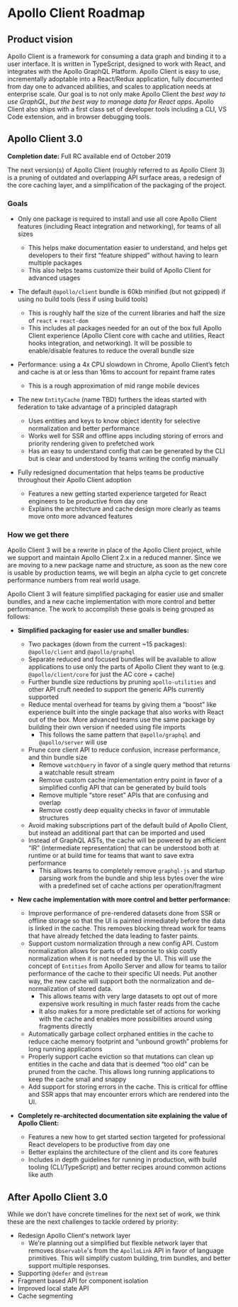 # Apollo Client Roadmap

## Product vision

Apollo Client is a framework for consuming a data graph and binding it to a user interface. It is written in TypeScript, designed to work with React, and integrates with the Apollo GraphQL Platform. Apollo Client is easy to use, incrementally adoptable into a React/Redux application, fully documented from day one to advanced abilities, and scales to application needs at enterprise scale. Our goal is to not only make Apollo Client the *best way to use GraphQL, but the best way to manage data for React apps*. Apollo Client also ships with a first class set of developer tools including a CLI, VS Code extension, and in browser debugging tools.

## Apollo Client 3.0

**Completion date:** Full RC available end of October 2019

The next version(s) of Apollo Client (roughly referred to as Apollo Client 3) is a pruning of outdated and overlapping API surface areas, a redesign of the core caching layer, and a simplification of the packaging of the project.

### Goals

* Only one package is required to install and use all core Apollo Client features (including React integration and networking), for teams of all sizes
  * This helps make documentation easier to understand, and helps get developers to their first “feature shipped” without having to learn multiple packages
  * This also helps teams customize their build of Apollo Client for advanced usages

* The default `@apollo/client` bundle is 60kb minified (but not gzipped) if using no build tools (less if using build tools)
  * This is roughly half the size of the current libraries and half the size of `react` + `react-dom`
  * This includes all packages needed for an out of the box full Apollo Client experience (Apollo Client core with cache and utilities, React hooks integration, and networking). It will be possible to enable/disable features to reduce the overall bundle size

* Performance: using a 4x CPU slowdown in Chrome, Apollo Client’s fetch and cache is at or less than 16ms to account for repaint frame rates
  * This is a rough approximation of mid range mobile devices

* The new `EntityCache` (name TBD) furthers the ideas started with federation to take advantage of a principled datagraph
  * Uses entities and keys to know object identity for selective normalization and better performance
  * Works well for SSR and offline apps including storing of errors and priority rendering given to prefetched work
  * Has an easy to understand config that can be generated by the CLI but is clear and understood by teams writing the config manually

* Fully redesigned documentation that helps teams be productive throughout their Apollo Client adoption
  * Features a new getting started experience targeted for React engineers to be productive from day one
  * Explains the architecture and cache design more clearly as teams move onto more advanced features

### How we get there

Apollo Client 3 will be a rewrite in place of the Apollo Client project, while we support and maintain Apollo Client 2.x in a reduced manner. Since we are moving to a new package name and structure, as soon as the new core is usable by production teams, we will begin an alpha cycle to get concrete performance numbers from real world usage.

Apollo Client 3 will feature simplified packaging for easier use and smaller bundles, and a new cache implementation with more control and better performance. The work to accomplish these goals is being grouped as follows:

* **Simplified packaging for easier use and smaller bundles:**

  * Two packages (down from the current ~15 packages): `@apollo/client` and `@apollo/graphql`
  * Separate reduced and focused bundles will be available to allow applications to use only the parts of Apollo Client they want to (e.g. `@apollo/client/core` for just the AC core + cache)
  * Further bundle size reductions by pruning `apollo-utilities` and other API cruft needed to support the generic APIs currently supported
  * Reduce mental overhead for teams by giving them a “boost” like experience built into the single package that also works with React out of the box. More advanced teams use the same package by building their own version if needed using file imports
    * This follows the same pattern that `@apollo/graphql` and `@apollo/server` will use
  * Prune core client API to reduce confusion, increase performance, and thin bundle size
    * Remove `watchQuery` in favor of a single query method that returns a watchable result stream
    * Remove custom cache implementation entry point in favor of a simplified config API that can be generated by build tools
    * Remove multiple “store reset” APIs that are confusing and overlap
    * Remove costly deep equality checks in favor of immutable structures
  * Avoid making subscriptions part of the default build of Apollo Client, but instead an additional part that can be imported and used
  * Instead of GraphQL ASTs, the cache will be powered by an efficient “IR” (intermediate representation) that can be understood both at runtime or at build time for teams that want to save extra performance
    * This allows teams to completely remove `graphql-js` and startup parsing work from the bundle and ship less bytes over the wire with a predefined set of cache actions per operation/fragment

* **New cache implementation with more control and better performance:**

  * Improve performance of pre-rendered datasets done from SSR or offline storage so that the UI is painted immediately before the data is linked in the cache. This removes blocking thread work for teams that have already fetched the data leading to faster paints.
  * Support custom normalization through a new config API. Custom normalization allows for parts of a response to skip costly normalization when it is not needed by the UI. This will use the concept of `Entities` from Apollo Server and allow for teams to tailor performance of the cache to their specific UI needs. Put another way, the new cache will support both the normalization and de-normalization of stored data.
    * This allows teams with very large datasets to opt out of more expensive work resulting in much faster reads from the cache
    * It also makes for a more predictable set of actions for working with the cache and enables more possibilities around using fragments directly
  * Automatically garbage collect orphaned entities in the cache to reduce cache memory footprint and “unbound growth” problems for long running applications
  * Properly support cache eviction so that mutations can clean up entities in the cache and data that is deemed “too old” can be pruned from the cache. This allows long running applications to keep the cache small and snappy
  * Add support for storing errors in the cache. This is critical for offline and SSR apps that may encounter errors which are rendered into the UI.

* **Completely re-architected documentation site explaining the value of Apollo Client:**

  * Features a new how to get started section targeted for professional React developers to be productive from day one
  * Better explains the architecture of the client and its core features
  * Includes in depth guidelines for running in production, with build tooling (CLI/TypeScript) and better recipes around common actions like auth

## After Apollo Client 3.0

While we don’t have concrete timelines for the next set of work, we think these are the next challenges to tackle ordered by priority:

* Redesign Apollo Client's network layer
  * We're planning out a simplified but flexible network layer that removes `Observable`'s from the `ApolloLink` API in favor of language primitives. This will simplify custom building, trim bundles, and better support multiple responses.
* Supporting `@defer` and `@stream`
* Fragment based API for component isolation
* Improved local state API
* Cache segmenting

